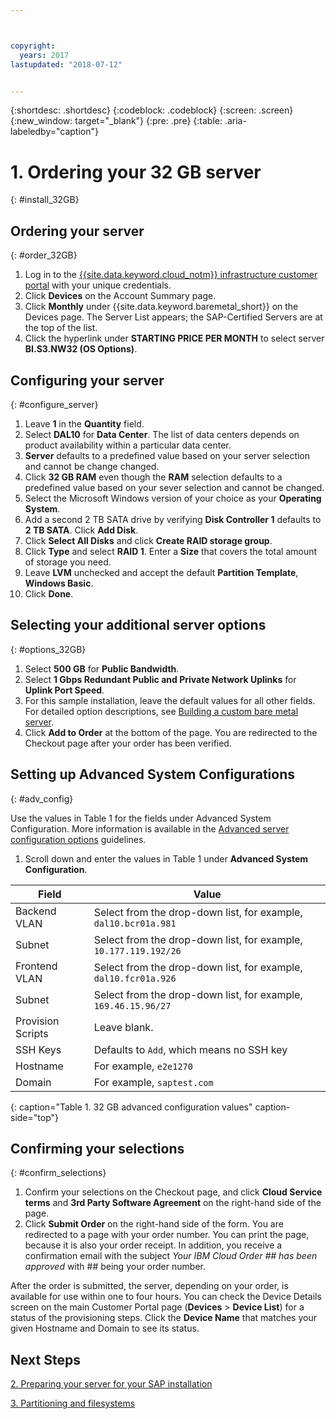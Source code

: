 ```yaml
---



copyright:
  years: 2017
lastupdated: "2018-07-12"


---
```


{:shortdesc: .shortdesc}
{:codeblock: .codeblock}
{:screen: .screen}
{:new_window: target="_blank"}
{:pre: .pre}
{:table: .aria-labeledby="caption"}

# 1. Ordering your 32 GB server
{: #install_32GB}

## Ordering your server
{: #order_32GB}

1. Log in to the [{{site.data.keyword.cloud_notm}} infrastructure customer portal](https://control.softlayer.com) with your unique credentials.
2. Click **Devices** on the Account Summary page.
3. Click **Monthly** under {{site.data.keyword.baremetal_short}} on the Devices page. The Server List appears; the SAP-Certified Servers are at the top of the list.
4. Click the hyperlink under **STARTING PRICE PER MONTH** to select server **BI.S3.NW32 (OS Options)**.

## Configuring your server
{: #configure_server}

1. Leave **1** in the **Quantity** field.
2. Select **DAL10** for **Data Center**. The list of data centers depends on product availability within a particular data center.
3. **Server** defaults to a predefined value based on your server selection and cannot be change changed.
4. Click **32 GB RAM** even though the **RAM** selection defaults to a predefined value based on your sever selection and cannot be changed.
5. Select the Microsoft Windows version of your choice as your **Operating System**.
6. Add a second 2 TB SATA drive by verifying **Disk Controller 1** defaults to **2 TB SATA**. Click **Add Disk**.
7. Click **Select All Disks** and click **Create RAID storage group**.
8. Click **Type** and select **RAID 1**. Enter a **Size** that covers the total amount of storage you need.
9. Leave **LVM** unchecked and accept the default **Partition Template**, **Windows Basic**.
10. Click **Done**.

## Selecting your additional server options
{: #options_32GB}

1. Select **500 GB** for **Public Bandwidth**.
2. Select **1 Gbps Redundant Public and Private Network Uplinks** for **Uplink Port Speed**.
3. For this sample installation, leave the default values for all other fields. For detailed option descriptions, see [Building a custom bare metal server](https://console.bluemix.net/docs/bare-metal/baremetal-provision.html#addl-server-options).
10. Click **Add to Order** at the bottom of the page. You are redirected to the Checkout page after your order has been verified.

## Setting up Advanced System Configurations
{: #adv_config}

Use the values in Table 1 for the fields under Advanced System Configuration. More information is available in the [Advanced server configuration options](https://console.bluemix.net/docs/bare-metal/baremetal-provision.html#adv-system-config) guidelines.

1. Scroll down and enter the values in Table 1 under **Advanced System Configuration**.

|              Field               |      Value                                                           |
| -------------------------------- | -------------------------------------------------------------------- |
|Backend VLAN                      | Select from the drop-down list, for example, `dal10.bcr01a.981`      |
|Subnet                            | Select from the drop-down list, for example, `10.177.119.192/26`     |
|Frontend VLAN                     | Select from the drop-down list, for example, `dal10.fcr01a.926`      |
|Subnet                            | Select from the drop-down list, for example, `169.46.15.96/27`       |
|Provision Scripts                 | Leave blank.                                                         |
|SSH Keys                          | Defaults to `Add`, which means no SSH key                            |
|Hostname                          | For example, `e2e1270`                                               |
|Domain                            | For example, `saptest.com`                                           |
{: caption="Table 1. 32 GB advanced configuration values" caption-side="top"}  

## Confirming your selections
{: #confirm_selections}

1. Confirm your selections on the Checkout page, and click **Cloud Service terms** and **3rd Party Software Agreement** on the right-hand side of the page.
2. Click **Submit Order** on the right-hand side of the form. You are redirected to a page with your order number. You can print the page, because it is also your order receipt. In addition, you receive a confirmation email with the subject *Your IBM Cloud Order ## has been approved* with ## being your order number.

After the order is submitted, the server, depending on your order, is available for use within one to four hours. You can check the Device Details screen on the main Customer Portal page (**Devices** > **Device List**) for a status of the provisioning steps. Click the **Device Name** that matches your given Hostname and Domain to see its status.

## Next Steps

  [2. Preparing your server for your SAP installation](/docs/infrastructure/sap-netweaver-ms-qrg/ms-prepare-server-32GB.html)
  
  [3. Partitioning and filesystems](/docs/infrastructure/sap-netweaver-ms-qrg/ms-partition-32GB.html)
